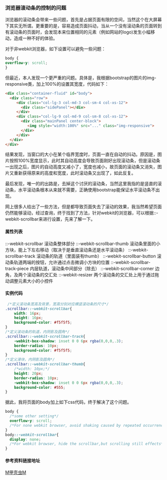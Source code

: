 ### 浏览器滚动条的控制的问题

浏览器的滚动条会带来一些问题，首先是占据页面有限的空间，当然这个在大屏幕下其实无所谓。更重要的是，容易造成页面抖动，当从一个没有滚动条的页面转到有滚动条的页面时，会发现本来位置相同的元素（例如网站的logo)发生小幅移动，造成一种不好的体验。

对于非webkit浏览器，如下设置可以避免一些问题：
```css
body {
overflow-y: scroll; 
}
```

但最近，本人发现一个更严重的问题。具体是，我根据bootstrap的图片的img-responsive类，加上100%的设置其宽度，代码如下：

```html
<div class="container-fluid" id="body">
  <div class="row">
	 <div class="col-lg-3 col-md-3 col-sm-4 col-xs-12">
	   <div class="sidePanel"></div>
	 </div>
	 <div class="col-lg-9 col-md-9 col-sm-8 col-xs-12">
	   <div class="mainPanel center-block">
		  <img style="width:100%" src="..." class="img-responsive">
	   </div>
	 </div>
  </div>
</div>
```
结果发现，当窗口的大小在某个临界宽度时，页面一直在自动的抖动。原因是，图片按照100%宽度显示，此时其自动高度会导致页面刚好出现滚动条，但是滚动条一出现之后，图片的自动高度又减小了，宽度也减小，故页面的滚动条又消失，图片又重新获得原来的高度和宽度，此时滚动条又出现了，如此反复。

最后发现，唯一的的出路是，去掉这个讨厌的滚动条，当然这里我指的是竖直的滚动条，水平滚动条根本从来就不需要，正确使用bootstrap能保证水平滚动条不出现。

网上很多人给出了一些方法，但是都导致页面失去了滚动的效果，我当然希望页面仍然能够滚动，经过查询，终于找到了方法，针对webkit的浏览器，可以根据::-webkit-scrollbar来进行设置，先来了解一下。

#### 属性列表

 ::-webkit-scrollbar	滚动条整体部分
 ::-webkit-scrollbar-thumb	     滚动条里面的小方块，能上下左右移动（取决于是垂直滚动条还是水平滚动条）
 ::-webkit-scrollbar-track	滚动条的轨道（里面装有thumb）
 ::-webkit-scrollbar-button	滚动条轨道两端的按钮，允许通过点击微调小方块的位置
 ::-webkit-scrollbar-track-piece	内层轨道，滚动条中间部分（除去）
 ::-webkit-scrollbar-corner	边角，及两个滚动条的交汇处
 ::-webkit-resizer	两个滚动条的交汇处上用于通过拖动调整元素大小的小控件
 
#### 实例代码
 
```css
 /*定义滚动条宽高及背景，宽高分别对应横竖滚动条的尺寸*/
.scrollbar::-webkit-scrollbar{
    width: 16px;
    height: 16px;
    background-color: #f5f5f5;
}
/*定义滚动条的轨道，内阴影及圆角*/
.scrollbar::-webkit-scrollbar-track{
    -webkit-box-shadow: inset 0 0 6px rgba(0,0,0,.3);
    border-radius: 10px;
    background-color: #f5f5f5;
}
/*定义滑块，内阴影及圆角*/
.scrollbar::-webkit-scrollbar-thumb{
    /*width: 10px;*/
    height: 20px;
    border-radius: 10px;
    -webkit-box-shadow: inset 0 0 6px rgba(0,0,0,.3);
    background-color: #555;
}
```

据此，我将页面的body加上如下css代码，终于解决了这个问题。
```css
body {
  /*some other setting*/
  overflow-y: scroll;  
  /*For none webkit browser, avoid shaking caused by repeated occurrence and disappearance of scroll bar when picture width is set to 100%*/
}
body::-webkit-scrollbar{
  display: none;
  /*For webkit browser, hide the scrollbar,but scrolling still effects*/
}
```

#### 参考资料链接地址
[M甲壳虫M](https://www.cnblogs.com/yimuzanghua/p/8482310.html)